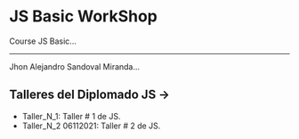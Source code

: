 # JS Basic WorkShop
Course JS Basic...

<hr>

Jhon Alejandro Sandoval Miranda...

## Talleres del Diplomado JS ->

* Taller_N_1: Taller # 1 de JS.
* Taller_N_2 06112021: Taller # 2 de JS.